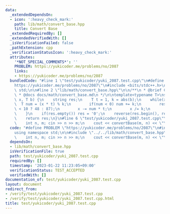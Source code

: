 ```yaml
---
data:
  _extendedDependsOn:
  - icon: ':heavy_check_mark:'
    path: lib/math/convert_base.hpp
    title: Convert Base
  _extendedRequiredBy: []
  _extendedVerifiedWith: []
  _isVerificationFailed: false
  _pathExtension: cpp
  _verificationStatusIcon: ':heavy_check_mark:'
  attributes:
    '*NOT_SPECIAL_COMMENTS*': ''
    PROBLEM: https://yukicoder.me/problems/no/2087
    links:
    - https://yukicoder.me/problems/no/2087
  bundledCode: "#line 1 \"test/yukicoder/yuki_2087.test.cpp\"\n#define PROBLEM \"\
    https://yukicoder.me/problems/no/2087\"\n#include <bits/stdc++.h>\nusing namespace\
    \ std;\n\n#line 2 \"lib/math/convert_base.hpp\"\n\n/**\n * @brief Convert Base\n\
    \ * @docs docs/math/convert_base.md\n */\n\ntemplate<typename T>\nstring convertBase(T\
    \ x, T b) {\n    string res;\n    T t = 1, k = abs(b);\n    while(x){\n      \
    \  T num = (x * t) % k;\n        if(num < 0) num += k;\n        res += num + (num\
    \ < 10 ? 48 : 87);\n        x -= num * t;\n        x /= k;\n        t *= b / k;\n\
    \    }\n    if(res.empty()) res = '0';\n    reverse(res.begin(), res.end());\n\
    \    return res;\n}\n#line 6 \"test/yukicoder/yuki_2087.test.cpp\"\n\nint main(){\n\
    \    int n, m; cin >> n >> m;\n    cout << convertBase(m, n) << \"\\n\";\n}\n"
  code: "#define PROBLEM \"https://yukicoder.me/problems/no/2087\"\n#include <bits/stdc++.h>\n\
    using namespace std;\n\n#include \"../../lib/math/convert_base.hpp\"\n\nint main(){\n\
    \    int n, m; cin >> n >> m;\n    cout << convertBase(m, n) << \"\\n\";\n}"
  dependsOn:
  - lib/math/convert_base.hpp
  isVerificationFile: true
  path: test/yukicoder/yuki_2087.test.cpp
  requiredBy: []
  timestamp: '2023-01-22 11:23:05+09:00'
  verificationStatus: TEST_ACCEPTED
  verifiedWith: []
documentation_of: test/yukicoder/yuki_2087.test.cpp
layout: document
redirect_from:
- /verify/test/yukicoder/yuki_2087.test.cpp
- /verify/test/yukicoder/yuki_2087.test.cpp.html
title: test/yukicoder/yuki_2087.test.cpp
---
```

